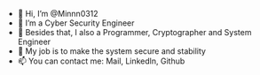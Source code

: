 - 👋 Hi, I’m @Minnn0312
- 👀 I’m a Cyber Security Engineer
- 🌱 Besides that, I also a Programmer, Cryptographer and System Engineer
- 💞️ My job is to make the system secure and stability
- 📫 You can contact me: Mail, Linkedln, Github

<!---
Minnn0312/Minnn0312 is a ✨ special ✨ repository because its `README.md` (this file) appears on your GitHub profile.
You can click the Preview link to take a look at your changes.
--->
